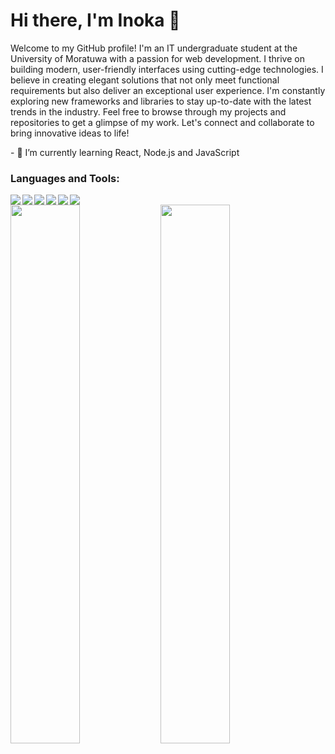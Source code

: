 # Hi there, I'm Inoka 👋

Welcome to my GitHub profile! I'm an IT undergraduate student at the University of Moratuwa with a passion for web development. I thrive on building modern, user-friendly interfaces using cutting-edge technologies. I believe in creating elegant solutions that not only meet functional requirements but also deliver an exceptional user experience. I'm constantly exploring new frameworks and libraries to stay up-to-date with the latest trends in the industry. Feel free to browse through my projects and repositories to get a glimpse of my work. Let's connect and collaborate to bring innovative ideas to life!
<!--
- 🔭 I’m currently working on ...
- 🌱 I’m currently learning ...
- 👯 I’m looking to collaborate on ...
- 🤔 I’m looking for help with ...
- 💬 Ask me about ...
- 😄 Pronouns: ...
- ⚡ Fun fact: ...
--!>
<p>
- 🌱 I’m currently learning React, Node.js and JavaScript 
</br>
</p>
<h3>Languages and Tools:</h3>

<img  align="left" src="https://img.shields.io/badge/mysql-%2300f.svg?style=for-the-badge&logo=mysql&logoColor=white" />

<img align="left" src="https://img.shields.io/badge/node.js-6DA55F?style=for-the-badge&logo=node.js&logoColor=white" />

<img align="left" src="https://img.shields.io/badge/css3-%231572B6.svg?style=for-the-badge&logo=css3&logoColor=white" />

<img align="left" src="https://img.shields.io/badge/html5-%23E34F26.svg?style=for-the-badge&logo=html5&logoColor=white" />

<img align="left" src="https://img.shields.io/badge/java-%23ED8B00.svg?style=for-the-badge&logo=openjdk&logoColor=white" />

<img src="https://img.shields.io/badge/javascript-%23323330.svg?style=for-the-badge&logo=javascript&logoColor=%23F7DF1E" />
</br>

<img align="left" width="47%"  src="https://github-readme-stats.vercel.app/api?username=inoka-madhuwanthi&show_icons=true&theme=radical"/>

<img  width="47%" src="https://github-readme-stats.vercel.app/api/top-langs/?username=inoka-madhuwanthi&layout=compact"/>



